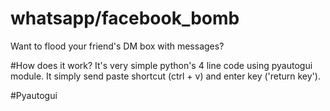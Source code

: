# whatsapp/facebook_bomb

Want to flood your friend's DM box with messages?

#How does it work?
It's very simple python's 4 line code using pyautogui module.
It simply send paste shortcut (ctrl + v) and enter key ('return key').

#Pyautogui


